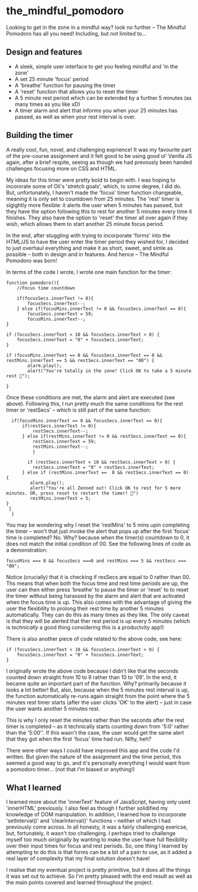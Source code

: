 # the_mindful_pomodoro

Looking to get in the zone in a mindful way? look no further – The Mindful Pomodoro has all you need! Including, but not limited to...

## Design and features

- A sleek, simple user interface to get you feeling mindful and 'in the zone'
- A set 25 minute 'focus' period
- A 'breathe' function for pausing the timer
- A 'reset' function that allows you to reset the timer
- A 5 minute rest period which can be extended by a further 5 minutes (as many times as you like xD)
- A timer alarm and alert that informs you when your 25 minutes has passed, as well as when your rest interval is over.

## Building the timer

A really cool, fun, novel, and challenging exprience! It was my favourite part of the pre-course assignment and it felt good to be using good ol' Vanilla JS again, after a brief respite, seeing as though we had prevously been handed challenges focusing more on CSS and HTML.

My ideas for this timer were pretty bold to begin with. I was hoping to incororate some of Oli's 'stretch goals', which, to some degree, I did do. But, unfortunately, I haven't made the 'focus' timer function changeable, meaning it is only set to countdown from 25 minutes. The 'rest' timer is slgightly more flexible: it alerts the user when 5 minutes has passed, but they have the option following this to rest for another 5 minutes every time it finishes. They also have the option to 'reset' the timer all over again if they wish, which allows them to start another 25 minute focus period. 

In the end, after stuggling with trying to incorporate 'forms' into the HTML/JS to have the user enter the timer period they wished for, I decided to just overhaul everything and make it as short, sweet, and simle as possible – both in design and in features. And hence – The Mindful Pomodoro was born!

In terms of the code I wrote, I wrote one main function for the timer:

```
function pomodoro(){
    //Focus time countdown

    if(focusSecs.innerText != 0){
        focusSecs.innerText--;
    } else if(focusMins.innerText != 0 && focusSecs.innerText == 0){
        focusSecs.innerText = 59;
        focusMins.innerText--;
}

if (focusSecs.innerText < 10 && focusSecs.innerText > 0) {
    focusSecs.innerText = "0" + focusSecs.innerText;
}

if (focusMins.innerText == 0 && focusSecs.innerText == 0 && restMins.innerText == 5 && restSecs.innerText == "00") {
        alarm.play();
        alert("You're totally in the zone! Click OK to take a 5 minute rest 🧘");

}

```

Once these conditions are met, the alarm and alert are executed (see above). Following this, I run pretty much the same conditions for the rest timer or 'restSecs' – which is still part of the same function:

```
  if(focusMins.innerText == 0 && focusSecs.innerText == 0){
      if(restSecs.innerText != 0){
          restSecs.innerText--;
      } else if(restMins.innerText != 0 && restSecs.innerText == 0){
          restSecs.innerText = 59;
          restMins.innerText--;
          }  
          
        if (restSecs.innerText < 10 && restSecs.innerText > 0) {
          restSecs.innerText = "0" + restSecs.innerText;
      } else if (restMins.innerText ==  0 && restSecs.innerText == 0)  {
         alarm.play();
         alert("You're all Zenned out! Click OK to rest for 5 more minutes. OR, press reset to restart the timer! 🙏")
         restMins.innerText = 5;
}
 }
  }
```

You may be wondering why I reset the 'restMins' to 5 mins upin completing the timer – won't that just invoke the alert that pops up after the first 'focus' time is completed? No. Why? because when the timer(s) countdown to 0, it does not match the initial condition of 00. See the following lines of code as a demonstration:

```
focusMins === 0 && focusSecs ===0 and restMins === 5 && restSecs === "00";
```

Notice (crucially) that it is checking if resSecs are equal to 0 rather than 00. Ths means that when both the focus time and rest time periods are up, the user can then either press 'breathe' to pause the timer or 'reset' to to reset the timer without being harassed by the alarm and alert that are activated when the focus time is up. This also comes with the advantage of giving the user the flexibility to prolong their rest time by another 5 minutes automatically. They can do this as many times as they like. The only caveat is that they will be alerted that ther rest period is up every 5 minutes (which is *technically* a good thing considering this is a productvity app!)

There is also another piece of code related to the above code, see here:

```
if (focusSecs.innerText < 10 && focusSecs.innerText > 0) {
    focusSecs.innerText = "0" + focusSecs.innerText;
}
```

I originally wrote the above code because I didn't like that the seconds counted down straight from 10 to 9 rather than 10 to '09'. In the end, it became quite an important part of the function. Why? primarily because it looks a lot better! But, also, because when the 5 minutes rest interval is up, the function automatically re-runs again straight from the point where the 5 minutes rest timer starts (after the user clicks 'OK' to the alert) – just in case the user wants another 5 minutes rest. 

This is why I only reset the minutes rather than the seconds after the rest timer is completed – as it technically starts counting down from '5:0' rather than the '5:00''. If this wasn't the case, the user would get the same alert that they got when the first 'focus' time had run. Nifty, heh?

There were other ways I could have improved this app and the code I'd written. But given the nature of the assignment and the time period, this seemed a good way to go, and it's personally everything I would want from a pomodoro timer... (not that *I'm* biased or anything!)


## What I learned

I learned more about the 'innerText' feature of JavaScript, having only used 'innerHTML' previously. I also feel as though I further solidified my knowledge of DOM manipulation. In addition, I learned how to incorporate 'setInterval()' and 'clearInterval()' functions – neither of which I had previously come across. In all honesty, it was a fairly challenging exericse, but, fortunately, it wasn't *too* challenging. I perhaps tried to challenge myself too much oiriginally by wanting to make the user have full flexibility over their input times for focus and rest periods. So, one thing I learned by attempting to do this is that forms can be a bit of a pain to use, as it added a real layer of complexity that my final solution doesn't have! 

I realise that my eventual project is pretty primitive, but it does all the things it was set out to achieve. So I'm pretty pleased with the end result as well as the main points covered and learned throughout the project.
